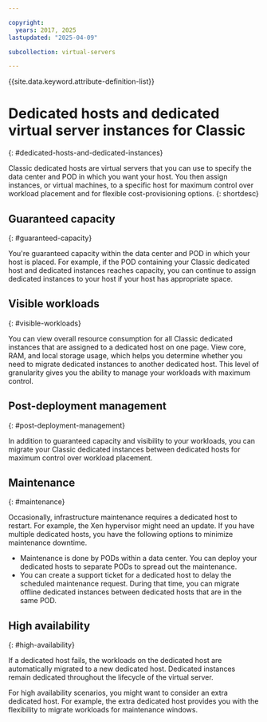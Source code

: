 ```yaml
---

copyright:
  years: 2017, 2025
lastupdated: "2025-04-09"

subcollection: virtual-servers

---
```


{{site.data.keyword.attribute-definition-list}}

# Dedicated hosts and dedicated virtual server instances for Classic
{: #dedicated-hosts-and-dedicated-instances}

Classic dedicated hosts are virtual servers that you can use to specify the data center and POD in which you want your host. You then assign instances, or virtual machines, to a specific host for maximum control over workload placement and for flexible cost-provisioning options.
{: shortdesc}

## Guaranteed capacity
{: #guaranteed-capacity}

You're guaranteed capacity within the data center and POD in which your host is placed. For example, if the POD containing your Classic dedicated host and dedicated instances reaches capacity, you can continue to assign dedicated instances to your host if your host has appropriate space.

## Visible workloads
{: #visible-workloads}

You can view overall resource consumption for all Classic dedicated instances that are assigned to a dedicated host on one page. View core, RAM, and local storage usage, which helps you determine whether you need to migrate dedicated instances to another dedicated host. This level of granularity gives you the ability to manage your workloads with maximum control.

## Post-deployment management
{: #post-deployment-management}

In addition to guaranteed capacity and visibility to your workloads, you can migrate your Classic dedicated instances between dedicated hosts for maximum control over workload placement.

## Maintenance
{: #maintenance}

Occasionally, infrastructure maintenance requires a dedicated host to restart. For example, the Xen hypervisor might need an update. If you have multiple dedicated hosts, you have the following options to minimize maintenance downtime.

* Maintenance is done by PODs within a data center. You can deploy your dedicated hosts to separate PODs to spread out the maintenance.
* You can create a support ticket for a dedicated host to delay the scheduled maintenance request. During that time, you can migrate offline dedicated instances between dedicated hosts that are in the same POD.

## High availability
{: #high-availability}

If a dedicated host fails, the workloads on the dedicated host are automatically migrated to a new dedicated host. Dedicated instances remain dedicated throughout the lifecycle of the virtual server.

For high availability scenarios, you might want to consider an extra dedicated host. For example, the extra dedicated host provides you with the flexibility to migrate workloads for maintenance windows.
